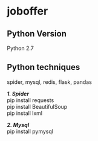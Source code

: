 # joboffer
## Python Version  
Python 2.7

## Python techniques  
spider, mysql, redis, flask, pandas



***1. Spider***  
pip install requests  
pip install BeautifulSoup  
pip install lxml

***2. Mysql***  
pip install pymysql

